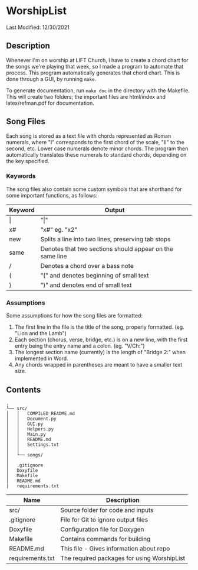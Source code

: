 # WorshipList
Last Modified: 12/30/2021

## Description

Whenever I'm on worship at LIFT Church, I have to create a chord chart for the songs we're playing that week, so I made a program to automate that process. This program 
automatically generates that chord chart. This is done through a GUI, by running `make`.

To generate documentation, run `make doc` in the directory with the Makefile. This will create two folders; the important files are html/index 
and latex/refman.pdf for documentation.

## Song Files

Each song is stored as a text file with chords represented as Roman numerals, where "I" corresponds to the first chord of the scale, "II" to the 
second, etc. Lower case numerals denote minor chords. The program then automatically translates these numerals to standard chords, depending on 
the key specified. 

### Keywords

The song files also contain some custom symbols that are shorthand for some important functions, as follows:

| Keyword | Output |
|---|---|
|\||"\|"|
|x#|"x#" eg. "x2"|
|new|Splits a line into two lines, preserving tab stops|
|same|Denotes that two sections should appear on the same line|
|/|Denotes a chord over a bass note|
|(|"(" and denotes beginning of small text|
|)|")" and denotes end of small text|

### Assumptions

Some assumptions for how the song files are formatted:
1) The first line in the file is the title of the song, properly formatted. (eg. "Lion and the Lamb")
2) Each section (chorus, verse, bridge, etc.) is on a new line, with the first entry being the entry name and a colon. (eg. "V/Ch:")
3) The longest section name (currently) is the length of "Bridge 2:" when implemented in Word.
4) Any chords wrapped in parentheses are meant to have a smaller text size.

## Contents

```
.
└── src/
│   │   COMPILED_README.md
│   │   Document.py 
│   │   GUI.py 
│   │   Helpers.py   
│   │   Main.py  
│   │   README.md  
│   │   Settings.txt  
│   │
│   └── songs/
│   
│   .gitignore
│   Doxyfile
│   Makefile
│   README.md
|   requirements.txt
```

| Name | Description |
|---|---|
|src/|Source folder for code and inputs|
|.gitignore|File for Git to ignore output files|
|Doxyfile|Configuration file for Doxygen|
|Makefile|Contains commands for building|
|README.md|This file - Gives information about repo|
|requirements.txt|The required packages for using WorshipList|
